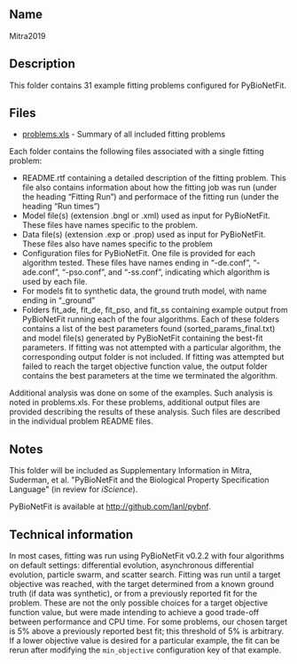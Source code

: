 ## Name
Mitra2019

## Description
This folder contains 31 example fitting problems configured for PyBioNetFit. 

## Files
* [problems.xls](problems.xls) - Summary of all included fitting problems

Each folder contains the following files associated with a single fitting problem:
* README.rtf containing a detailed description of the fitting problem. This file also contains information about how the fitting job was run (under the heading “Fitting Run”) and performace of the fitting run (under the heading “Run times”)
* Model file(s) (extension .bngl or .xml) used as input for PyBioNetFit. These files have names specific to the problem.
* Data file(s) (extension .exp or .prop) used as input for PyBioNetFit. These files also have names specific to the problem
* Configuration files for PyBioNetFit. One file is provided for each algorithm tested. These files have names ending in “-de.conf”, “-ade.conf”, “-pso.conf”, and “-ss.conf”, indicating which algorithm is used by each file.
* For models fit to synthetic data, the ground truth model, with name ending in “\_ground”
* Folders fit\_ade, fit\_de, fit\_pso, and fit\_ss containing example output from PyBioNetFit running each of the four algorithms. Each of these folders contains a list of the best parameters found (sorted\_params\_final.txt) and model file(s) generated by PyBioNetFit containing the best-fit parameters. If fitting was not attempted with a particular algorithm, the corresponding output folder is not included. If fitting was attempted but failed to reach the target objective function value, the output folder contains the best parameters at the time we terminated the algorithm.

Additional analysis was done on some of the examples. Such analysis is noted in problems.xls. For these problems, additional output files are provided describing the results of these analysis. Such files are described in the individual problem README files. 

## Notes

This folder will be included as Supplementary Information in Mitra, Suderman, et al. "PyBioNetFit and the Biological Property Specification Language" (in review for *iScience*). 

PyBioNetFit is available at <http://github.com/lanl/pybnf>.

## Technical information

In most cases, fitting was run using PyBioNetFit v0.2.2 with four algorithms on default settings: differential evolution, asynchronous differential evolution, particle swarm, and scatter search. Fitting was run until a target objective was reached, with the target determined from a known ground truth (if data was synthetic), or from a previously reported fit for the problem. These are not the only possible choices for a target objective function value, but were made intending to achieve a good trade-off between performance and CPU time. For some problems, our chosen target is 5% above a previously reported best fit; this threshold of 5% is arbitrary. If a lower objective value is desired for a particular example, the fit can be rerun after modifying the `min_objective` configuration key of that example.
